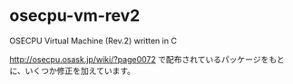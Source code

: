 # osecpu-vm-rev2
OSECPU Virtual Machine (Rev.2) written in C

http://osecpu.osask.jp/wiki/?page0072 で配布されているパッケージをもとに、いくつか修正を加えています。
